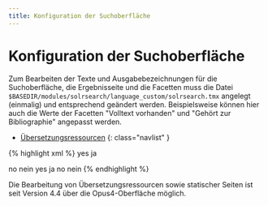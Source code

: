 ```yaml
---
title: Konfiguration der Suchoberfläche
---
```


# Konfiguration der Suchoberfläche 

Zum Bearbeiten der Texte und Ausgabebezeichnungen für die Suchoberfläche, die Ergebnisseite und
die Facetten muss die Datei
`$BASEDIR/modules/solrsearch/language_custom/solrsearch.tmx`
angelegt (einmalig)
und entsprechend geändert werden. Beispielsweise
können hier auch die Werte der Facetten "Volltext vorhanden" und "Gehört zur Bibliographie"
angepasst werden.

* [Übersetzungsressourcen](translations.html)
{: class="navlist" }

{% highlight xml %}
<tu tuid="facetvalue_has_fulltext_true">
  <tuv xml:lang="en">
    <seg>yes</seg>
  </tuv>
  <tuv xml:lang="de">
    <seg>ja</seg>
  </tuv>
</tu>

<tu tuid="facetvalue_has_fulltext_false">
  <tuv xml:lang="en">
    <seg>no</seg>
  </tuv>
  <tuv xml:lang="de">
    <seg>nein</seg>
  </tuv>
</tu>

<tu tuid="facetvalue_belongs_to_bibliography_true">
  <tuv xml:lang="en">
    <seg>yes</seg>
  </tuv>
  <tuv xml:lang="de">
    <seg>ja</seg>
  </tuv>
</tu>

<tu tuid="facetvalue_belongs_to_bibliography_false">
  <tuv xml:lang="en">
    <seg>no</seg>
  </tuv>
  <tuv xml:lang="de">
    <seg>nein</seg>
  </tuv>
</tu>
{% endhighlight %}

<p class="note">
Die Bearbeitung von Übersetzungsressourcen sowie statischer Seiten ist seit Version 4.4 über
die Opus4-Oberfläche möglich.
</p>
